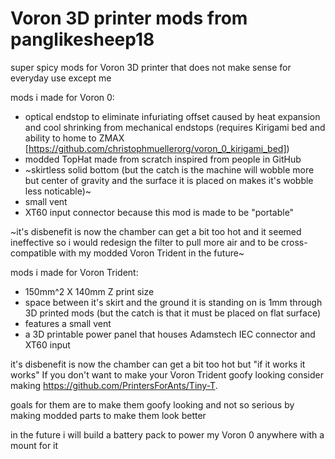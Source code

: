 # Voron 3D printer mods from panglikesheep18

super spicy mods for Voron 3D printer that does not make sense for everyday use except me

mods i made for Voron 0:

- optical endstop to eliminate infuriating offset caused by heat expansion and cool shrinking from mechanical endstops (requires Kirigami bed and ability to home to ZMAX [https://github.com/christophmuellerorg/voron_0_kirigami_bed])
- modded TopHat made from scratch inspired from people in GitHub
- ~skirtless solid bottom (but the catch is the machine will wobble more but center of gravity and the surface it is placed on makes it's wobble less noticable)~
- small vent
- XT60 input connector because this mod is made to be "portable"

~it's disbenefit is now the chamber can get a bit too hot and it seemed ineffective so i would redesign the filter to pull more air and to be cross-compatible with my modded Voron Trident in the future~

mods i made for Voron Trident:
- 150mm^2 X 140mm Z print size
- space between it's skirt and the ground it is standing on is 1mm through 3D printed mods (but the catch is that it must be placed on flat surface)
- features a small vent
- a 3D printable power panel that houses Adamstech IEC connector and XT60 input <!--(can be limited to 1 input to not make people say "hol'up" with the flippy thing)-->

it's disbenefit is now the chamber can get a bit too hot but "if it works it works"
If you don't want to make your Voron Trident goofy looking consider making https://github.com/PrintersForAnts/Tiny-T. 

goals for them are to make them goofy looking and not so serious by making modded parts to make them look better

in the future i will build a battery pack to power my Voron 0 anywhere with a mount for it
